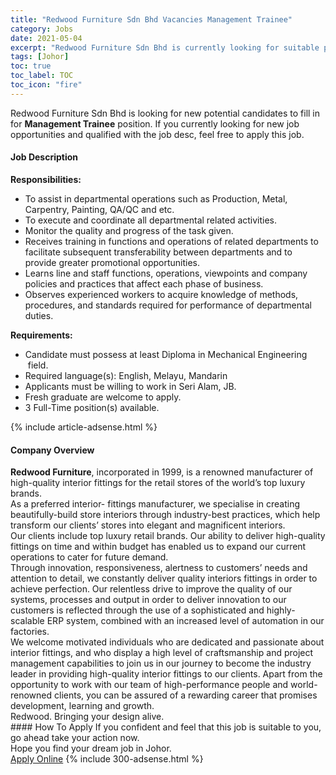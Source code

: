```yaml
---
title: "Redwood Furniture Sdn Bhd Vacancies Management Trainee" 
category: Jobs 
date: 2021-05-04 
excerpt: "Redwood Furniture Sdn Bhd is currently looking for suitable person to fill in the Management Trainee which based in Johor" 
tags: [Johor] 
toc: true 
toc_label: TOC 
toc_icon: "fire" 
--- 
```


<p>Redwood Furniture Sdn Bhd is looking for new potential candidates to fill in for <b>Management Trainee</b> position. If you currently looking for new job opportunities and qualified with the job desc, feel free to apply this job.
</p><div><div><h4>Job Description</h4></div><div><div><span><div><p><strong>Responsibilities:</strong></p><ul><li>To assist in departmental operations such as Production, Metal, Carpentry, Painting, QA/QC&#160;and etc.</li><li>To execute and coordinate all departmental related activities.</li><li>Monitor the quality and progress of the task given.</li><li>Receives training in functions and operations of related departments to facilitate subsequent transferability between departments and to provide greater promotional opportunities.</li><li>Learns line and staff functions, operations, viewpoints and company policies and practices that affect each phase of business.</li><li>Observes experienced workers to acquire knowledge of methods, procedures, and standards required for performance of departmental duties.</li></ul><p><strong>Requirements:</strong></p><ul><li>Candidate must possess at least Diploma&#160;in Mechanical Engineering &#160;field.</li><li>Required language(s): English, Melayu, Mandarin</li><li>Applicants must be willing to work in Seri Alam, JB.</li><li>Fresh graduate are welcome to apply.</li><li>3&#160;Full-Time position(s) available.</li></ul></div></span></div></div></div> 
{% include article-adsense.html %} 
<div><div><h4>Company Overview</h4></div><div><div><span><div><div>
<div>
<div>
<div><strong>Redwood Furniture</strong>, incorporated in 1999, is a renowned manufacturer of high-quality interior fittings for the retail stores of the world&#8217;s top luxury brands.</div>
<div>As a preferred interior- fittings manufacturer, we specialise in creating beautifully-build store interiors through industry-best practices, which help transform our clients&#8217; stores into elegant and magnificent interiors.</div>
<div>Our clients include top luxury retail brands. Our ability to deliver high-quality fittings on time and within budget has enabled us to expand our current operations to cater for future demand.</div>
<div>Through innovation, responsiveness, alertness to customers&#8217; needs and attention to detail, we constantly deliver quality interiors fittings in order to achieve perfection. Our relentless drive to improve the quality of our systems, processes and output in order to deliver innovation to our customers is reflected through the use of a sophisticated and highly-scalable ERP system, combined with an increased level of automation in our factories.</div>
<div>We welcome motivated individuals who are dedicated and passionate about interior fittings, and who display a high level of craftsmanship and project management capabilities to join us in our journey to become the industry leader in providing high-quality interior fittings to our clients. Apart from the opportunity to work with our team of high-performance people and world-renowned clients, you can be assured of a rewarding career that promises development, learning and growth.</div>
<div>Redwood. Bringing your design alive.</div>
</div>
</div>
</div></div></span></div></div></div> 
#### How To Apply 
If you confident and feel that this job is suitable to you, go ahead take your action now. <br/> 
Hope you find your dream job in Johor. <br/> 
<a href="https://www.jobstreet.com.my/en/job/management-trainee-4554675?jobId=jobstreet-my-job-4554675&" class="btn btn--info" target="_blank" rel="nofollow noopenner">Apply Online</a> 
{% include 300-adsense.html %} 